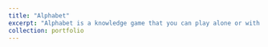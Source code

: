 ```yaml
---
title: "Alphabet"
excerpt: "Alphabet is a knowledge game that you can play alone or with several other people and is based primarily on the alphabet of the person playing it. The objective of the game is that for each letter of the alphabet, the player responds with an item beginning with that letter. <br/><video src='/images/gameplay revision.mp4' controls autoplay muted loop playsinline width='100%'></video>"
collection: portfolio
---
```


